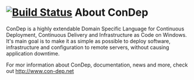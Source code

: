 [![Build Status](http://teamcity.codebetter.com/app/rest/builds/buildType:%28id:bt1012%29/statusIcon)](http://teamcity.codebetter.com/viewType.html?buildTypeId=bt1012&guest=1)
About ConDep
============

ConDep is a highly extendable Domain Specific Language for Continuous Deployment, Continuous Delivery and Infrastructure as Code on Windows. It's main goal is to make it as simple as possible to deploy software, infrastructure and configuration to remote servers, without causing application downtime.

For mor information about ConDep, documentation, news and more, check out http://www.con-dep.net
